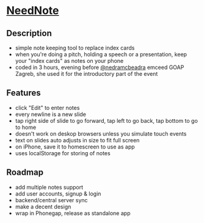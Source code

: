 # [NeedNote](http://lab.mataic.com/NeedNote/)

## Description

* simple note keeping tool to replace index cards
* when you're doing a pitch, holding a speech or a presentation, keep your "index cards" as notes on your phone
* coded in 3 hours, evening before [@nedramcbeadra](http://twitter.com/nedramcbeadra/) emceed GOAP Zagreb, she used it for the introductory part of the event

## Features

* click "Edit" to enter notes
* every newline is a new slide
* tap right side of slide to go forward, tap left to go back, tap bottom to go to home
* doesn't work on deskop browsers unless you simulate touch events
* text on slides auto adjusts in size to fit full screen
* on iPhone, save it to homescreen to use as app
* uses localStorage for storing of notes

## Roadmap

* add multiple notes support
* add user accounts, signup & login
* backend/central server sync
* make a decent design
* wrap in Phonegap, release as standalone app

